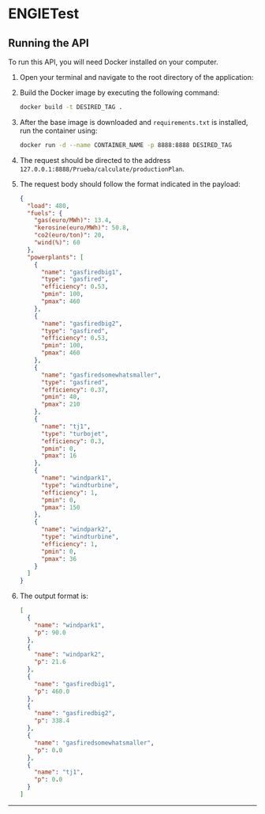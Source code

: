 # ENGIETest

## Running the API

To run this API, you will need Docker installed on your computer.

1. Open your terminal and navigate to the root directory of the application:

2. Build the Docker image by executing the following command:

    ```bash
    docker build -t DESIRED_TAG .
    ```

3. After the base image is downloaded and `requirements.txt` is installed, run the container using:

    ```bash
    docker run -d --name CONTAINER_NAME -p 8888:8888 DESIRED_TAG
    ```
4. The request should be directed to the address `127.0.0.1:8888/Prueba/calculate/productionPlan`.

5. The request body should follow the format indicated in the payload:

    ```json
    {
      "load": 480,
      "fuels": {
        "gas(euro/MWh)": 13.4,
        "kerosine(euro/MWh)": 50.8,
        "co2(euro/ton)": 20,
        "wind(%)": 60
      },
      "powerplants": [
        {
          "name": "gasfiredbig1",
          "type": "gasfired",
          "efficiency": 0.53,
          "pmin": 100,
          "pmax": 460
        },
        {
          "name": "gasfiredbig2",
          "type": "gasfired",
          "efficiency": 0.53,
          "pmin": 100,
          "pmax": 460
        },
        {
          "name": "gasfiredsomewhatsmaller",
          "type": "gasfired",
          "efficiency": 0.37,
          "pmin": 40,
          "pmax": 210
        },
        {
          "name": "tj1",
          "type": "turbojet",
          "efficiency": 0.3,
          "pmin": 0,
          "pmax": 16
        },
        {
          "name": "windpark1",
          "type": "windturbine",
          "efficiency": 1,
          "pmin": 0,
          "pmax": 150
        },
        {
          "name": "windpark2",
          "type": "windturbine",
          "efficiency": 1,
          "pmin": 0,
          "pmax": 36
        }
      ]
    }
    ```

6. The output format is:

    ```json
    [
      {
        "name": "windpark1",
        "p": 90.0
      },
      {
        "name": "windpark2",
        "p": 21.6
      },
      {
        "name": "gasfiredbig1",
        "p": 460.0
      },
      {
        "name": "gasfiredbig2",
        "p": 338.4
      },
      {
        "name": "gasfiredsomewhatsmaller",
        "p": 0.0
      },
      {
        "name": "tj1",
        "p": 0.0
      }
    ]
    ```

---
